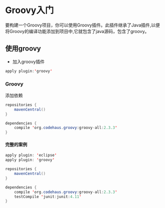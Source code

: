 # Groovy入门

要构建一个Groovy项目，你可以使用Groovy插件。此插件继承了Java插件,以便将Groovy的编译功能添加到项目中,它就包含了java源码，包含了groovy。

## 使用groovy

- 加入groovy插件
```java
apply plugin:'groovy'
```
### Groovy

添加依赖
```java
repositories {
    mavenCentral()
}

dependencies {
    compile 'org.codehaus.groovy:groovy-all:2.3.3'
}
```

#### 完整的案例

```java
apply plugin: 'eclipse'
apply plugin: 'groovy'

repositories {
    mavenCentral()
}

dependencies {
    compile 'org.codehaus.groovy:groovy-all:2.3.3'
    testCompile 'junit:junit:4.11'
}
```